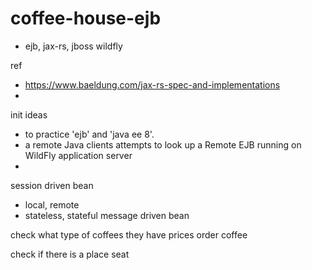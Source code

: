 # coffee-house-ejb
 - ejb, jax-rs, jboss wildfly

ref
 - https://www.baeldung.com/jax-rs-spec-and-implementations
 - 

init ideas
 - to practice 'ejb' and 'java ee 8'.
 - a remote Java clients attempts to look up a Remote EJB running on WildFly application server
 - 

session driven bean
 - local, remote
 - stateless, stateful
message driven bean



check what type of coffees they have
prices
order coffee


check if there is a place
seat
